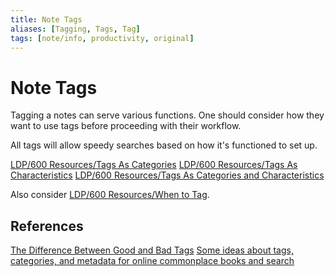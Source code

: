 ```yaml
---
title: Note Tags
aliases: [Tagging, Tags, Tag]
tags: [note/info, productivity, original]
---
```

# Note Tags
Tagging a notes can serve various functions. One should consider how they want to use tags before proceeding with their workflow.

All tags will allow speedy searches based on how it's functioned to set up.

[LDP/600 Resources/Tags As Categories](None)
[LDP/600 Resources/Tags As Characteristics](None)
[LDP/600 Resources/Tags As Categories and Characteristics](None)

Also consider [LDP/600 Resources/When to Tag](None).

## References
[The Difference Between Good and Bad Tags](https://zettelkasten.de/posts/object-tags-vs-topic-tags/)
[Some ideas about tags, categories, and metadata for online commonplace books and search](https://boffosocko.com/2018/10/03/some-ideas-about-tags-categories-and-metadata-for-online-commonplace-books-and-search/)